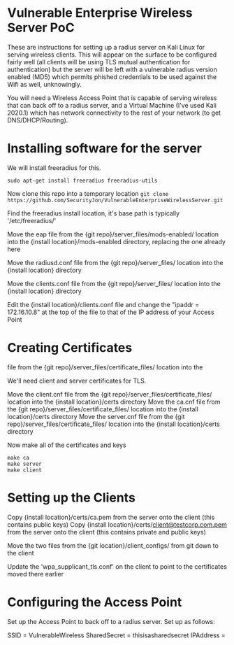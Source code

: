 # Vulnerable Enterprise Wireless Server PoC
These are instructions for setting up a radius server on Kali Linux for serving wireless clients. This will appear on the surface to be configured fairly well (all clients will be using TLS mutual authentication for authentication) but the server will be left with a vulnerable radius version enabled (MD5) which permits phished credentials to be used against the Wifi as well, unknowingly.

You will need a Wireless Access Point that is capable of serving wireless that can back off to a radius server, and a Virtual Machine (I've  used Kali 2020.1) which has network connectivity to the rest of your network (to get DNS/DHCP/Routing).

# Installing software for the server
We will install freeradius for this.

`sudo apt-get install freeradius freeradius-utils`

Now clone this repo into a temporary location 
`git clone https://github.com/SecurityJon/VulnerableEnterpriseWirelessServer.git`

Find the freeradius install location, it's base path is typically '/etc/freeradius/'

Move the eap file from the {git repo}/server_files/mods-enabled/ location into the {install location}/mods-enabled directory, replacing the one already here

Move the radiusd.conf file from the {git repo}/server_files/ location into the {install location} directory

Move the clients.conf file from the {git repo}/server_files/ location into the {install location} directory

Edit the {install location}/clients.conf file and change the "ipaddr = 172.16.10.8" at the top of the file to that of the IP address of your Access Point

# Creating Certificates



file from the {git repo}/server_files/certificate_files/ location into the

We'll need client and server certificates for TLS. 

Move the client.cnf file from the {git repo}/server_files/certificate_files/ location into the {install location}/certs directory
Move the ca.cnf file from the {git repo}/server_files/certificate_files/ location into the {install location}/certs directory
Move the server.cnf file from the {git repo}/server_files/certificate_files/ location into the {install location}/certs directory

Now make all of the certificates and keys
```
make ca
make server
make client
```

# Setting up the Clients

Copy {install location}/certs/ca.pem from the server onto the client (this contains public keys)
Copy {install location}/certs/client@testcorp.com.pem from the server onto the client (this contains private and public keys)

Move the two files from the {git location}/client_configs/ from git down to the client

Update the 'wpa_supplicant_tls.conf' on the client to point to the certificates moved there earlier

# Configuring the Access Point

Set up the Access Point to back off to a radius server. Set up as follows:

SSID = VulnerableWireless
SharedSecret = thisisasharedsecret
IPAddress = <IP address of radius server>

